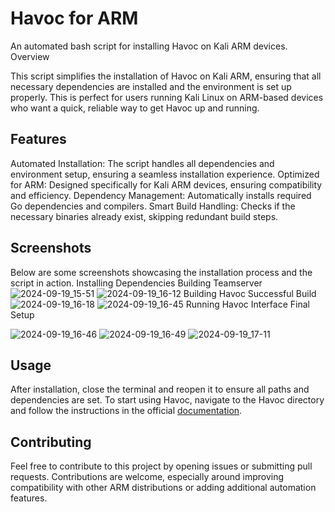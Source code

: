 # Havoc for ARM

An automated bash script for installing Havoc on Kali ARM devices.
Overview

This script simplifies the installation of Havoc on Kali ARM, ensuring that all necessary dependencies are installed and the environment is set up properly. This is perfect for users running Kali Linux on ARM-based devices who want a quick, reliable way to get Havoc up and running.




## Features

Automated Installation: The script handles all dependencies and environment setup, ensuring a seamless installation experience.
Optimized for ARM: Designed specifically for Kali ARM devices, ensuring compatibility and efficiency.
Dependency Management: Automatically installs required Go dependencies and compilers.
Smart Build Handling: Checks if the necessary binaries already exist, skipping redundant build steps.

## Screenshots

Below are some screenshots showcasing the installation process and the script in action.
Installing Dependencies	Building Teamserver
![2024-09-19_15-51](https://github.com/user-attachments/assets/60df5e00-8062-4127-b426-c7b4f59c8651) ![2024-09-19_16-12](https://github.com/user-attachments/assets/12b277da-7f40-49cf-bd2d-c410cb7cb5fa)
Building Havoc	Successful Build
![2024-09-19_16-18](https://github.com/user-attachments/assets/6f2960e2-8894-4d83-bcfd-f5d634c7b1e1) ![2024-09-19_16-45](https://github.com/user-attachments/assets/edb6ce67-3ba6-46b4-85fc-71298d1b1769)
Running Havoc Interface	Final Setup

![2024-09-19_16-46](https://github.com/user-attachments/assets/72b3fe09-6b60-45ca-a559-400de340b94a) ![2024-09-19_16-49](https://github.com/user-attachments/assets/879b0b04-8b62-4e65-b506-a13ceabba2e9)
![2024-09-19_17-11](https://github.com/user-attachments/assets/83ac8fa1-a5f5-45cd-a51e-d1537b61ae4d)



## Usage

 After installation, close the terminal and reopen it to ensure all paths and dependencies are set.
   To start using Havoc, navigate to the Havoc directory and follow the instructions in the official [documentation](https://havocframework.com/docs/installation). 

## Contributing

Feel free to contribute to this project by opening issues or submitting pull requests. Contributions are welcome, especially around improving compatibility with other ARM distributions or adding additional automation features.

